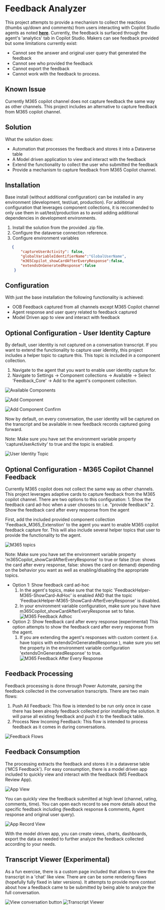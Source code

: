 # Feedback Analyzer

This project attempts to provide a mechanism to collect the reactions (thumbs up/down and comments) from users interacting with Copilot Studio agents as noted [**here**](https://learn.microsoft.com/en-us/microsoft-copilot-studio/analytics-improve-agent-effectiveness#reactions). Currently, the feedback is surfaced through the agent's 'analytics' tab in Copilot Studio. Makers can see feedback provided but some limitations currently exist:

- Cannot see the answer and original user query that generated the feedback
- Cannot see who provided the feedback
- Cannot export the feedback
- Cannot work with the feedback to process.

## Known Issue
Currently M365 copilot channel does not capture feedback the same way as other channels. This project includes an alternative to capture feedback from M365 copilot channel.

## Solution
What the solution does:

- Automation that processes the feedback and stores it into a Dataverse table
- A Model driven application to view and interact with the feedback
- Extend the functionality to collect the user who submitted the feedback
- Provide a mechanism to capture feedback from M365 Copilot channel.


## Installation
Base install (without additional configuration) can be installed in any environment (development, test/uat, production). For additional configuration that leverages component collections, it is reccomended to only use them in uat/test/production as to avoid adding additional dependencies in development environments.

1. Install the solution from the provided .zip file.
2. Configure the dataverse connection reference.
3. Configure environment variables
```json
   {
       "captureUserActivity": false,
       "globalVariableIdentifierName":"GlobalUserName",
       "m365Copilot_showCardAfterEveryResponse":false,
       "extendsOnGeneratedResponse":false
    }
```

## Configuration
With just the base installation the following functionality is achieved:
- OOB Feedback captured from all channels except M365 Copilot channel
- Agent response and user query related to feedback captured
- Model Driven app to view and interact with feedback

## Optional Configuration - User Identity Capture
By default, user identity is not captured on a conversation transcript. If you want to extend the functionality to capture user identity, this project includes a helper topic to capture this. This topic is included in a component collection.

1. Navigate to the agent that you want to enable user identity capture for.
2. Navigate to Settings -> Component collections -> Available -> Select 'Feedback_Core' -> Add to the agent's component collection.

![Available Components](./docs/images/feedback_availablecomponents.png)

![Add Component](./docs/images/feedback_addcomponent.png)

![Add Component Confirm](./docs/images/feedback_addcomponentconfirm.png)

Now by default, on every conversation, the user identity will be captured on the transcript and be available in new feedback records captured going forward.

Note: Make sure you have set the environment variable property 'captureUserActivity' to true and the topic is enabled.

![User Identity Topic](./docs/images/feedback_useridentitytopic.png)

## Optional Configuration - M365 Copilot Channel Feedback
Currently M365 copilot does not collect the same way as other channels. This project leverages adaptive cards to capture feedback from the M365 copilot channel. There are two options to this configuration:
    1. Show the feedback card ad-hoc when a user chooses to: i.e. "provide feedback"
    2. Show the feedback card after every response from the agent

First, add the included provided component collection 'Feedback_M365_Extenstion' to the agent you want to enable M365 copilot feedback capture for. This will also include several helper topics that user to provide the functionality to the agent.

![M365 topics](./docs/images/feedback_m365topics.png)

Note: Make sure you have set the environment variable property 'm365Copilot_showCardAfterEveryResponse' to true or false (true: shows the card after every response, false: shows the card on demand) depending on the behavior you want as well as enabling/disabling the appropriate topics.

- Option 1: Show feedback card ad-hoc
    1. In the agent's topics, make sure that the topic 'FeedbackHelper-M365-ShowCard-AdHoc' is enabled AND that the topic 'FeedbackHelper-M365-ShowCard-AfterEveryResponse' is disabled.
    2. In your environment variable configuration, make sure you have have m365Copilot_showCardAfterEveryResponse set to false.
    ![M365 Feedback Adhoc](./docs/images/feedback_m365adhoc.png)
- Option 2: Show feedback card after every response (experimental)
    This option attempts to show the feedback card after every response from the agent.
    1. If you are extending the agent's responses with custom content (i.e. have topics with extendsOnGeneratedResponse ), make sure you set the property in the environment variable configuration 'extendsOnGeneratedResponse' to true.
    ![M365 Feedback After Every Response](./docs/images/feedback_m365everyresponse.png)

## Feedback Processing
Feedback processing is done through Power Automate, parsing the feedback collected in the conversation transcripts. There are two main flows:

1. Push All Feedback: This flow is intended to be run only once in case there has been already feedback collected prior installing the solution. It will parse all existing feedback and push it to the feedback table.
2. Process New Incoming Feedback: This flow is intended to process feedback as it comes in during conversations.

![Feedback Flows](./docs/images/feedback_flowsprocessing.png)

## Feedback Consumption
The processing extracts the feedback and stores it in a dataverse table ('MCS Feedback'). For easy consumption, there is a model driven app included to quickly view and interact with the feedback (MS Feedback Review App).

![App View](./docs/images/feedback_appview.png)

You can quickly view the feedback submitted at high level (channel, rating, comments, time). You can open each record to see more details about the specific feedback including (feedback response & comments, Agent response and original user query).

![App Record View](./docs/images/feedback_apprecordview.png)

With the model driven app, you can create views, charts, dashboards, export the data as needed to further analyze the feedback collected according to your needs.

## Transcript Viewer (Experimental)
As a fun exercise, there is a custom page included that allows to view the transcript in a 'chat' like view. There are can be some rendering flaws (hopefully fully fixed in later versions). It attempts to provide more context about how a feedback came to be submitted by being able to analyze the full conversation.

![View conversation button](./docs/images/feedback_viewconversationbutton.png)
![Transcript Viewer](./docs/images/feedback_viewconvotranscript.png)